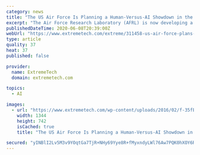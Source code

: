 ```yaml
---
category: news
title: "The US Air Force Is Planning a Human-Versus-AI Showdown in the Skies"
excerpt: "The Air Force Research Laboratory (AFRL) is now developing a system that can engage in air-to-air combat with a human pilot. The Air Force hopes to test its skills with a real dogfight in July 2021."
publishedDateTime: 2020-06-08T20:39:00Z
webUrl: "https://www.extremetech.com/extreme/311458-us-air-force-plans-human-versus-ai-dogfight"
type: article
quality: 37
heat: 37
published: false

provider:
  name: ExtremeTech
  domain: extremetech.com

topics:
  - AI

images:
  - url: "https://www.extremetech.com/wp-content/uploads/2016/02/f-35fEATURE.jpg"
    width: 1344
    height: 742
    isCached: true
    title: "The US Air Force Is Planning a Human-Versus-AI Showdown in the Skies"

secured: "yINBlI2Lv5M3v9YOqtGa7TjR+NHy69Yye8R+fMyxndyLWl76Aw7PQK0hXOY6RPQnFUKbhbThtjcnUsd/W44JsgqTcKZMO0mFVdVYTAA/2do6QMbHL0D8bOfjwzLNRSxe6My+lNLAYx7hgjoyOUBq9SlNTe9mKmQ4oxe8R3KjvUO2bhcBemDqrym1ZXRhns/yWRuYX/aj9+QPJaECnApyFuRWnaolEOHp5uU3Ai+poub8zzR5i/0O3JBsGOSeYzwz1dCyYF9PEwBxfGTc2pA+LP7DWecI3jc5v+kQp6lLYb125nQ10dD4PG/wmPJ3tkXekH9gjev3DI3KXZasSedm0bqDSlP6BqMpbasQQEs2zqwAEU812zv0H6ybt6wrZqzR3S0Bxve6ttywwY2HO01CaFmJHdkrpLSBdXuOS+ZisjFB27j0xiB3A/UFVrmUFxEV4eh2pTq6gdr9s5PrGxV3VJi6/WPK6WEzhpBUgrlCqM4=;DnaNdyqEyLcSAAOUeVUOrg=="
---
```


